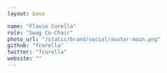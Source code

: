 ```yaml
---
layout: base

name: "Flavio Curella"
role: "Swag Co-Chair"
photo_url: "/static/brand/social/avatar-main.png"
github: "fcurella"
twitter: "fcurella"
website: ""
---
```

